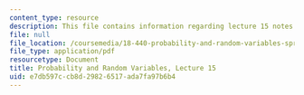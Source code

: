 ```yaml
---
content_type: resource
description: This file contains information regarding lecture 15 notes.
file: null
file_location: /coursemedia/18-440-probability-and-random-variables-spring-2014/e7db597ccb8d29826517ada7fa97b6b4_MIT18_440S14_Lecture15.pdf
file_type: application/pdf
resourcetype: Document
title: Probability and Random Variables, Lecture 15
uid: e7db597c-cb8d-2982-6517-ada7fa97b6b4
---
```

